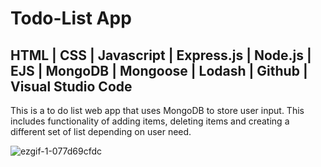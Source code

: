# Todo-List App
## HTML | CSS | Javascript | Express.js | Node.js | EJS | MongoDB | Mongoose | Lodash | Github | Visual Studio Code

This is a to do list web app that uses MongoDB to store user input.
This includes functionality of adding items, deleting items and creating a different set of
list depending on user need.

![ezgif-1-077d69cfdc](https://user-images.githubusercontent.com/121826703/236693765-615faaa1-2091-4433-9f61-b07d0814debe.gif)
